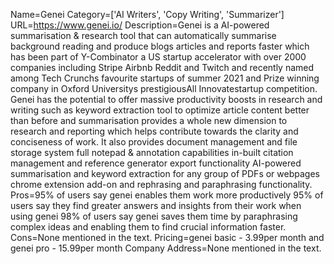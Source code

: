 Name=Genei
Category=['AI Writers', 'Copy Writing', 'Summarizer']
URL=https://www.genei.io/
Description=Genei is a AI-powered summarisation & research tool that can automatically summarise background reading and produce blogs articles and reports faster which has been part of Y-Combinator a US startup accelerator with over 2000 companies including Stripe Airbnb Reddit and Twitch and recently named among Tech Crunchs favourite startups of summer 2021 and Prize winning company in Oxford Universitys prestigiousAll Innovatestartup competition. Genei has the potential to offer massive productivity boosts in research and writing such as keyword extraction tool to optimize article content better than before and summarisation provides a whole new dimension to research and reporting which helps contribute towards the clarity and conciseness of work. It also provides document management and file storage system full notepad & annotation capabilities in-built citation management and reference generator export functionality AI-powered summarisation and keyword extraction for any group of PDFs or webpages chrome extension add-on and rephrasing and paraphrasing functionality.
Pros=95% of users say genei enables them work more productively 95% of users say they find greater answers and insights from their work when using genei 98% of users say genei saves them time by paraphrasing complex ideas and enabling them to find crucial information faster.
Cons=None mentioned in the text.
Pricing=genei basic - 3.99per month and genei pro - 15.99per month
Company Address=None mentioned in the text.

